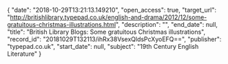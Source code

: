 {
  "date": "2018-10-29T13:21:13.149210", 
  "open_access": true, 
  "target_url": "http://britishlibrary.typepad.co.uk/english-and-drama/2012/12/some-gratuitous-christmas-illustrations.html", 
  "description": "", 
  "end_date": null, 
  "title": "British Library Blogs: Some gratuitous Christmas illustrations", 
  "record_id": "20181029T132113/ihRx38VsexQldsPcXyoEFQ==", 
  "publisher": "typepad.co.uk", 
  "start_date": null, 
  "subject": "19th Century English Literature"
}


